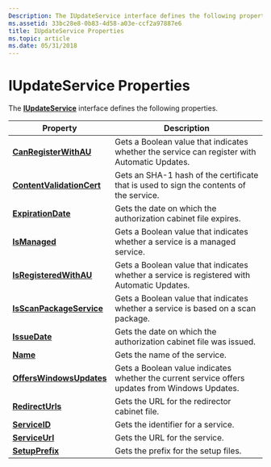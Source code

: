 ```yaml
---
Description: The IUpdateService interface defines the following properties.
ms.assetid: 33bc28e8-0b83-4d58-a03e-ccf2a97887e6
title: IUpdateService Properties
ms.topic: article
ms.date: 05/31/2018
---
```


# IUpdateService Properties

The [**IUpdateService**](/windows/desktop/api/Wuapi/nn-wuapi-iupdateservice) interface defines the following properties.



| Property                                                              | Description                                                                                     |
|-----------------------------------------------------------------------|-------------------------------------------------------------------------------------------------|
| [**CanRegisterWithAU**](/windows/desktop/api/Wuapi/nf-wuapi-iupdateservice-get_canregisterwithau)         | Gets a Boolean value that indicates whether the service can register with Automatic Updates.    |
| [**ContentValidationCert**](/windows/desktop/api/Wuapi/nf-wuapi-iupdateservice-get_contentvalidationcert) | Gets an SHA-1 hash of the certificate that is used to sign the contents of the service.         |
| [**ExpirationDate**](/windows/desktop/api/Wuapi/nf-wuapi-iupdateservice-get_expirationdate)               | Gets the date on which the authorization cabinet file expires.                                  |
| [**IsManaged**](/windows/desktop/api/Wuapi/nf-wuapi-iupdateservice-get_ismanaged)                         | Gets a Boolean value that indicates whether a service is a managed service.                     |
| [**IsRegisteredWithAU**](/windows/desktop/api/Wuapi/nf-wuapi-iupdateservice-get_isregisteredwithau)       | Gets a Boolean value that indicates whether a service is registered with Automatic Updates.     |
| [**IsScanPackageService**](/windows/desktop/api/Wuapi/nf-wuapi-iupdateservice-get_isscanpackageservice)   | Gets a Boolean value that indicates whether a service is based on a scan package.               |
| [**IssueDate**](/windows/desktop/api/Wuapi/nf-wuapi-iupdateservice-get_issuedate)                         | Gets the date on which the authorization cabinet file was issued.                               |
| [**Name**](/windows/desktop/api/Wuapi/nf-wuapi-iupdateservice-get_name)                                   | Gets the name of the service.                                                                   |
| [**OffersWindowsUpdates**](/windows/desktop/api/Wuapi/nf-wuapi-iupdateservice-get_offerswindowsupdates)   | Gets a Boolean value indicates whether the current service offers updates from Windows Updates. |
| [**RedirectUrls**](/windows/desktop/api/Wuapi/nf-wuapi-iupdateservice-get_redirecturls)                   | Gets the URL for the redirector cabinet file.                                                   |
| [**ServiceID**](/windows/desktop/api/Wuapi/nf-wuapi-iupdateservice-get_serviceid)                         | Gets the identifier for a service.                                                              |
| [**ServiceUrl**](/windows/desktop/api/Wuapi/nf-wuapi-iupdateservice-get_serviceurl)                       | Gets the URL for the service.                                                                   |
| [**SetupPrefix**](/windows/desktop/api/Wuapi/nf-wuapi-iupdateservice-get_setupprefix)                     | Gets the prefix for the setup files.                                                            |



 

 

 



